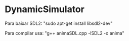 # DynamicSimulator

Para baixar SDL2:
	"sudo apt-get install libsdl2-dev"

Para compilar usa:
	"g++ animaSDL.cpp -lSDL2 -o anima"
